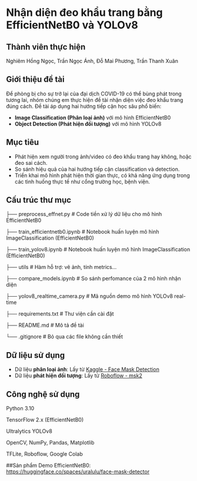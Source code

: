 # Nhận diện đeo khẩu trang bằng EfficientNetB0 và YOLOv8
## Thành viên thực hiện
Nghiêm Hồng Ngọc, Trần Ngọc Ánh, Đỗ Mai Phương, Trần Thanh Xuân
## Giới thiệu đề tài

Để phòng bị cho sự trở lại của đại dịch COVID-19 có thể bùng phát trong tương lai, nhóm chúng em thực hiện đề tài nhận diện việc đeo khẩu trang đúng cách. Đề tài áp dụng hai hướng tiếp cận học sâu phổ biến:

- **Image Classification (Phân loại ảnh)** với mô hình EfficientNetB0
- **Object Detection (Phát hiện đối tượng)** với mô hình YOLOv8

## Mục tiêu

- Phát hiện xem người trong ảnh/video có đeo khẩu trang hay không, hoặc đeo sai cách.
- So sánh hiệu quả của hai hướng tiếp cận classification và detection.
- Triển khai mô hình phát hiện thời gian thực, có khả năng ứng dụng trong các tình huống thực tế như cổng trường học, bệnh viện.

## Cấu trúc thư mục

├── preprocess_effnet.py # Code tiền xử lý dữ liệu cho mô hình EfficientNetB0

├── train_efficientnetb0.ipynb # Notebook huấn luyện mô hình ImageClassification (EfficientNetB0)

├── train_yolov8.ipynb # Notebook huấn luyện mô hình ImageClassification (EfficientNetB0)

├── utils # Hàm hỗ trợ: vẽ ảnh, tính metrics...

├── compare_models.ipynb # So sánh perfomance của 2 mô hình nhận diện

├── yolov8_realtime_camera.py # Mã nguồn demo mô hình YOLOv8 real-time 

├── requirements.txt # Thư viện cần cài đặt

├── README.md # Mô tả đề tài

└── .gitignore # Bỏ qua các file không cần thiết


## Dữ liệu sử dụng

- Dữ liệu **phân loại ảnh**: Lấy từ [Kaggle - Face Mask Detection](https://www.kaggle.com/datasets/andrewmvd/face-mask-detection)
- Dữ liệu **phát hiện đối tượng**: Lấy từ [Roboflow - msk2](https://universe.roboflow.com/mask-zmvem/msk2/dataset/1)

## Công nghệ sử dụng
Python 3.10

TensorFlow 2.x (EfficientNetB0)

Ultralytics YOLOv8

OpenCV, NumPy, Pandas, Matplotlib

TFLite, Roboflow, Google Colab

##Sản phẩm Demo
EfficientNetB0: https://huggingface.co/spaces/uralulu/face-mask-detector
